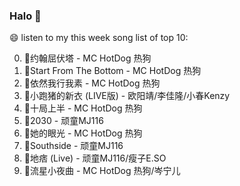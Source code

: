 

### Halo 👋

😄 listen to my this week song list of top 10:

0. 🌈约翰屈伏塔 - MC HotDog 热狗
1. 🌈Start From The Bottom - MC HotDog 热狗
2. 🌈依然我行我素 - MC HotDog 热狗
3. 🌈小跑猪的新衣 (LIVE版) - 欧阳靖/李佳隆/小春Kenzy
4. 🌈十局上半 - MC HotDog 热狗
5. 🌈2030 - 顽童MJ116
6. 🌈她的眼光 - MC HotDog 热狗
7. 🌈Southside - 顽童MJ116
8. 🌈地痞 (Live) - 顽童MJ116/瘦子E.SO
9. 🌈流星小夜曲 - MC HotDog 热狗/岑宁儿


